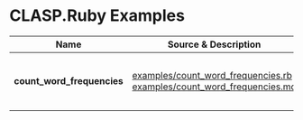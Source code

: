 # CLASP.Ruby Examples

|Name|Source & Description|Summary|
|---|---|---|
|**count_word_frequencies**|[examples/count_word_frequencies.rb](/examples/count_word_frequencies.rb)<br/>[examples/count_word_frequencies.md](/examples/count_word_frequencies.md)|Simple example supporting ```--help``` and ```--version```|


<!-- ########################### end of file ########################### -->

